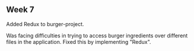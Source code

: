 Week 7
-------------------------------------------------------------------------------------------------------------------------------
Added Redux to burger-project.

Was facing difficulties in trying to access burger ingredients over different files in the application. Fixed this by implementing "Redux".